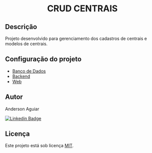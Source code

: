 <h1 align="center">
  CRUD CENTRAIS
</h1>

## Descrição

Projeto desenvolvido para gerenciamento dos cadastros de centrais e modelos de centrais.

## Configuração do projeto

- [Banco de Dados](/database/README.md)
- [Backend](/backend/README.md)
- [Web](/web/README.md)

## Autor

Anderson Aguiar

[![Linkedin Badge](https://img.shields.io/badge/LinkedIn-0077B5?style=for-the-badge&logo=linkedin&logoColor=white&link=https://www.linkedin.com/in/andersonlaguiar/)](https://www.linkedin.com/in/andersonlaguiar)


## Licença

Este projeto está sob licença [MIT](https://opensource.org/license/mit).
